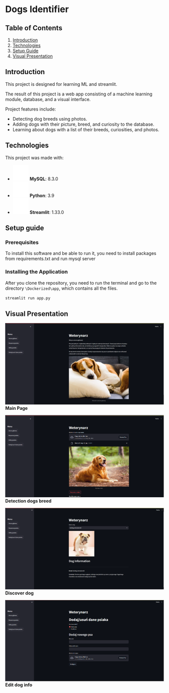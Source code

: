 # Dogs Identifier

## Table of Contents
1. [Introduction](#introduction)
2. [Technologies](#technologies)
3. [Setup Guide](#setup-guide)
4. [Visual Presentation](#visual-presentation)

## Introduction
This project is designed for learning ML and streamlit.

The result of this project is a web app consisting of a machine learning module, database, and a visual interface.

Project features include:
- Detecting dog breeds using photos.
- Adding dogs with their picture, breed, and curiosity to the database.
- Learning about dogs with a list of their breeds, curiosities, and photos.

## Technologies

This project was made with:

- ![MySQL](images/mysql.png) **MySQL**: 8.3.0
- ![Python](images/python.png) **Python**: 3.9
- ![Streamlit](images/streamlit.png) **Streamlit**: 1.33.0

## Setup guide

### Prerequisites

To install this software and be able to run it, you need to install packages from requirements.txt and run mysql server

### Installing the Application 

After you clone the repository, you need to run the terminal and go to the directory `\Dockerized\app`, which contains all the files.

```bash
streamlit run app.py
```


## Visual Presentation
![Main Page](images/appscreens/mainpage.png)
**Main Page**

![Detection dogs breed](images/appscreens/detection.png)
**Detection dogs breed**

![Discover dog](images/appscreens/discover.png)
**Discover dog**

![Edit dog info](images/appscreens/edit.png)
**Edit dog info**

